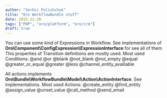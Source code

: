 ```yaml
---
author: "Serhii Polishchuk"
title: "Oro WorkflowBundle stuff"
date: 2015-12-20
tags: ["PHP", "oro/platform", "oro/crm"]
draft: true
---
```

<!--more-->
You can use some kind of Expressions in Workflow.
See implementations of **Oro\Component\ConfigExpression\ExpressionInterface** for see all of them
This properties of Transition definitions are mostly used.
Most used Conditions:
    @and
    @or
    @blank
    @not_blank
    @not_empty
    @equal
    @greater_or_equal
    @greater
    @less
    @channel_entity_availiable

All actions implements **Oro\Bundle\WorkflowBundle\Model\Action\ActionInterface**.
See implementations.
Most used Actions:
    @create_entity
    @find_entity
    @assign_value
    @unset_value
    @call_method
    @send_email
